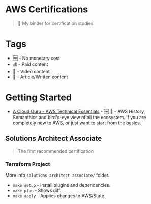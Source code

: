 # AWS Certifications
> 📒 My binder for certification studies

# Tags

* 🆓 - No monetary cost
* 💰 - Paid content
* 📼 - Video content
* 📖 - Article/Written content

# Getting Started

* [A Cloud Guru - AWS Technical Essentials](https://acloud.guru/learn/aws-technical-essentials) - 🆓  📼 - AWS History, Semanthics and bird's-eye view of all the ecosystem. If you are completely new to AWS, or just want to start from the basics.

## Solutions Architect Associate
> The first recommended certification

### Terraform Project

More info `solutions-architect-associate/` folder.

* `make setup` - Install plugins and dependencies.
* `make plan` - Shows diff.
* `make apply` - Applies changes to AWS/State.
